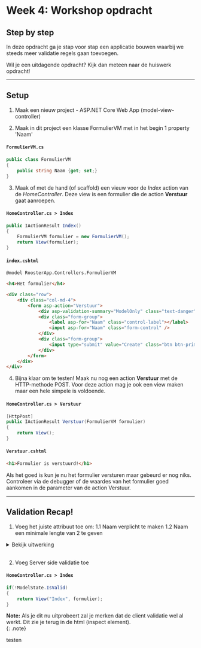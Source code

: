 # Week 4: Workshop opdracht
## Step by step

In deze opdracht ga je stap voor stap een applicatie bouwen waarbij we steeds meer validatie regels gaan toevoegen. 

Wil je een uitdagende opdracht? Kijk dan meteen naar de huiswerk opdracht!

---

## Setup

1. Maak een nieuw project - ASP.NET Core Web App (model-view-controller)

2. Maak in dit project een klasse FormulierVM met in het begin 1 property 'Naam'

#### **`FormulierVM.cs`**
```c#
public class FormulierVM 
{
    public string Naam {get; set;}
}
```

3. Maak of met de hand (of scaffold) een vieuw voor de *Index* action van de *HomeController*. Deze view is een formulier die de action **Verstuur** gaat aanroepen. 

#### **`HomeController.cs > Index`**
```c#
public IActionResult Index()
{
    FormulierVM formulier = new FormulierVM();
    return View(formulier);
}
```

#### **`index.cshtml`**
```html
@model RoosterApp.Controllers.FormulierVM

<h4>Het formulier</h4>

<div class="row">
    <div class="col-md-4">
        <form asp-action="Verstuur">
            <div asp-validation-summary="ModelOnly" class="text-danger"></div>
            <div class="form-group">
                <label asp-for="Naam" class="control-label"></label>
                <input asp-for="Naam" class="form-control" />
            </div>
            <div class="form-group">
                <input type="submit" value="Create" class="btn btn-primary" />
            </div>
        </form>
    </div>
</div>
```

4. Bijna klaar om te testen! Maak nu nog een action **Verstuur** met de HTTP-methode POST. Voor deze action mag je ook een view maken maar een hele simpele is voldoende.

#### **`HomeController.cs > Verstuur`**
```c#
[HttpPost]
public IActionResult Verstuur(FormulierVM formulier)
{
    return View();
}
```

#### **`Verstuur.cshtml`**
```html
<h1>Formulier is verstuurd!</h1>
```

Als het goed is kun je nu het formulier versturen maar gebeurd er nog niks. Controleer via de debugger of de waardes van het formulier goed aankomen in de parameter van de action Verstuur. 

---

## Validation Recap!

1. Voeg het juiste attribuut toe om:
    1.1 Naam verplicht te maken
    1.2 Naam een minimale lengte van 2 te geven

<details>
<summary>Bekijk uitwerking</summary>

#### **`FormulierVM.cs`**
```c#
[Required]
[MinLength(2)]
public string Naam { get; set; }
```

</details>


<br>

2. Voeg Server side validatie toe

#### **`HomeController.cs > Index`**
```c#
if(!ModelState.IsValid)
{
    return View("Index", formulier);
}
```


**Note:** Als je dit nu uitprobeert zal je merken dat de client validatie wel al werkt. Dit zie je terug in de html (inspect element).  
{: .note}

testen